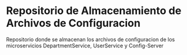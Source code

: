 # Repositorio de Almacenamiento de Archivos de Configuracion

Repositorio donde se almacenan los archivos de configuracion de los microservicios
DepartmentService, UserService y Config-Server

 